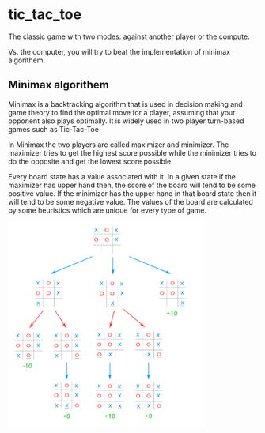 # tic_tac_toe
The classic game with two modes: against another player or the compute.

Vs. the computer, you will try to beat the implementation of minimax algorithem.

## Minimax algorithem

Minimax is a backtracking algorithm that is used in decision making and game theory to find the optimal move for a player, assuming that your opponent also plays optimally. It is widely used in two player turn-based games such as Tic-Tac-Toe

In Minimax the two players are called maximizer and minimizer. The maximizer tries to get the highest score possible while the minimizer tries to do the opposite and get the lowest score possible.

Every board state has a value associated with it. In a given state if the maximizer has upper hand then, the score of the board will tend to be some positive value. If the minimizer has the upper hand in that board state then it will tend to be some negative value. The values of the board are calculated by some heuristics which are unique for every type of game.


<img  src="/screenshots/minimax_sample1.png" alt="Sample 1" width="400" style="max-width:100%;">
